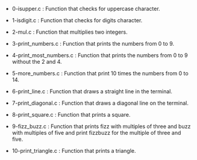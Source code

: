 - 0-isupper.c : Function that checks for uppercase character.

- 1-isdigit.c : Function that checks for digits character.

- 2-mul.c : Function that multiplies two integers.

- 3-print_numbers.c : Function that prints the numbers from 0 to 9.

- 4-print_most_numbers.c : Function that prints the numbers from 0 to 9 without the 2 and 4.

- 5-more_numbers.c : Function that print 10 times the numbers from 0 to 14.

- 6-print_line.c : Function that draws a straight line in the terminal.

- 7-print_diagonal.c : Function that draws a diagonal line on the terminal.

- 8-print_square.c : Function that prints a square.

- 9-fizz_buzz.c : Function that prints fizz with multiples of three and buzz with multiples of five and print fizzbuzz for the multiple of three and five.

- 10-print_triangle.c : Function that prints a triangle.
